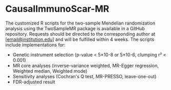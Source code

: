 # CausalImmunoScar-MR

The customized R scripts for the two-sample Mendelian randomization analysis using the TwoSampleMR package is available in a GitHub repository. Requests should be directed to the corresponding author at [email@institution.edu] and will be fulfilled within 4 weeks. The scripts include implementations for:  
- Genetic instrument selection (p-value < 5×10-8 or 5×10-6, clumping r² < 0.001)  
- MR core analyses (inverse-variance weighted, MR-Egger regression, Weighted median, Weighted mode)  
- Sensitivity analyses (Cochran's Q test, MR-PRESSO, leave-one-out)  
- FDR-adjusted result
